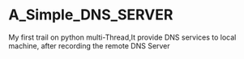 A_Simple_DNS_SERVER
===================

My first trail on python multi-Thread,It provide DNS services to local machine, after recording the remote DNS Server
